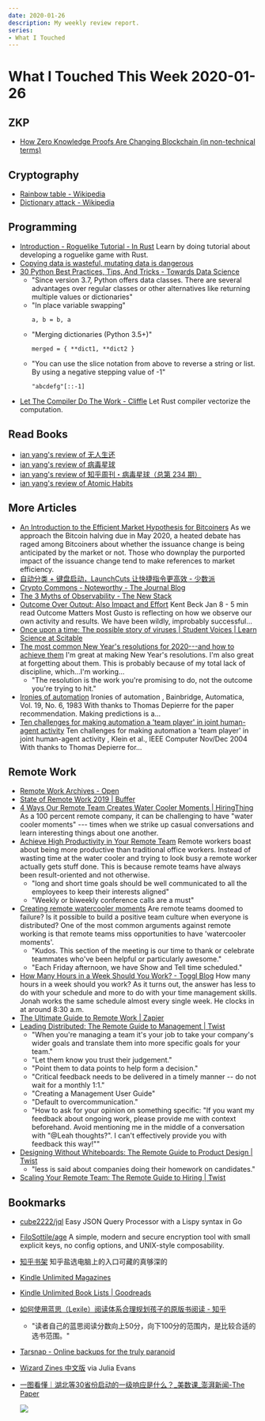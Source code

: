 ```yaml
---
date: 2020-01-26
description: My weekly review report.
series:
- What I Touched
---
```


# What I Touched This Week 2020-01-26


## ZKP

-   [How Zero Knowledge Proofs Are Changing Blockchain (in non-technical terms)](https://medium.com/@ronaldmannak_1825/how-zero-knowledge-proofs-are-changing-blockchain-in-non-technical-terms-3d1fc0cab371)
## Cryptography
-   [Rainbow table - Wikipedia](https://en.wikipedia.org/wiki/Rainbow_table)
-   [Dictionary attack - Wikipedia](https://en.wikipedia.org/wiki/Dictionary_attack)
## Programming
-   [Introduction - Roguelike Tutorial - In Rust](http://bfnightly.bracketproductions.com/rustbook/chapter_0.html)
    Learn by doing tutorial about developing a roguelike game with Rust.
-   [Copying data is wasteful, mutating data is dangerous](https://pythonspeed.com/articles/minimizing-copying/)
-   [30 Python Best Practices, Tips, And Tricks - Towards Data Science](https://towardsdatascience.com/30-python-best-practices-tips-and-tricks-caefb9f8c5f5)
    -   "Since version 3.7, Python offers data classes. There are several advantages over regular classes or other alternatives like returning multiple values or dictionaries"
    -   "In place variable swapping"
        ```
        a, b = b, a
        ```
    -   "Merging dictionaries (Python 3.5+)"
        ```
        merged = { **dict1, **dict2 }
        ```
    -   "You can use the slice notation from above to reverse a string or list. By using a negative stepping value of -1"
        ```
        "abcdefg"[::-1]
        ```
-   [Let The Compiler Do The Work - Cliffle](http://cliffle.com/p/dangerust/6/)
    Let Rust compiler vectorize the computation.
## Read Books
-   [ian yang's review of 无人生还](https://www.goodreads.com/review/show/3156260723)
-   [ian yang's review of 病毒星球](https://www.goodreads.com/review/show/3156687015)
-   [ian yang's review of 知乎周刊・病毒星球（总第 234 期）](https://www.goodreads.com/review/show/3156675725)
-   [ian yang's review of Atomic Habits](https://www.goodreads.com/review/show/3156262028)

<!--more-->
## More Articles
-   [An Introduction to the Efficient Market Hypothesis for Bitcoiners](https://medium.com/@nic__carter/an-introduction-to-the-efficient-market-hypothesis-for-bitcoiners-ed7e90be7c0d)
    As we approach the Bitcoin halving due in May 2020, a heated debate has raged among Bitcoiners about whether the issuance change is being anticipated by the market or not. Those who downplay the purported impact of the issuance change tend to make references to market efficiency.
-   [自动分类 + 键盘启动，LaunchCuts 让快捷指令更高效 - 少数派](https://sspai.com/post/58437)
-   [Crypto Commons - Noteworthy - The Journal Blog](https://blog.usejournal.com/crypto-commons-da602fb98138)
-   [The 3 Myths of Observability - The New Stack](https://thenewstack.io/the-3-myths-of-observability/)
-   [Outcome Over Output: Also Impact and Effort](https://medium.com/@kentbeck_7670/outcome-over-output-also-impact-and-effort-8f9eb0ce0dbb)
    Kent Beck Jan 8 - 5 min read Outcome Matters Most Gusto is reflecting on how we observe our own activity and results. We have been wildly, improbably successful...
-   [Once upon a time: The possible story of viruses | Student Voices | Learn Science at Scitable](https://www.nature.com/scitable/blog/student-voices/once_upon_a_time_the/)
-   [The most common New Year's resolutions for 2020---and how to achieve them](https://zapier.com/blog/achieve-work-resolutions/)
    I'm great at making New Year's resolutions. I'm also great at forgetting about them. This is probably because of my total lack of discipline, which...I'm working...
    -   "The resolution is the work you're promising to do, not the outcome you're trying to hit."
-   [Ironies of automation](https://blog.acolyer.org/2020/01/08/ironies-of-automation/)
    Ironies of automation , Bainbridge, Automatica, Vol. 19, No. 6, 1983 With thanks to Thomas Depierre for the paper recommendation. Making predictions is a...
-   [Ten challenges for making automation a 'team player' in joint human-agent activity](https://blog.acolyer.org/2020/01/10/ten-challenges-for-automation/)
    Ten challenges for making automation a 'team player' in joint human-agent activity , Klein et al., IEEE Computer Nov/Dec 2004 With thanks to Thomas Depierre for...
## Remote Work
-   [Remote Work Archives - Open](https://open.buffer.com/category/remote-work/)
-   [State of Remote Work 2019 | Buffer](https://buffer.com/state-of-remote-work-2019)
-   [4 Ways Our Remote Team Creates Water Cooler Moments | HiringThing](https://www.hiringthing.com/4-ways-our-remote-team-creates-water-cooler-moments/)
    As a 100 percent remote company, it can be challenging to have "water cooler moments" --- times when we strike up casual conversations and learn interesting things about one another.
-   [Achieve High Productivity in Your Remote Team](https://www.theremoteworksummit.com/improve-productivity-in-remote-team/)
    Remote workers boast about being more productive than traditional office workers. Instead of wasting time at the water cooler and trying to look busy a remote worker actually gets stuff done. This is because remote teams have always been result-oriented and not otherwise.
    -   "long and short time goals should be well communicated to all the employees to keep their interests aligned"
    -   "Weekly or biweekly conference calls are a must"
-   [Creating remote watercooler moments](https://blog.olark.com/creating-remote-watercooler-moments)
    Are remote teams doomed to failure? Is it possible to build a positive team culture when everyone is distributed? One of the most common arguments against remote working is that remote teams miss opportunities to have 'watercooler moments'.
    -   "Kudos. This section of the meeting is our time to thank or celebrate teammates who've been helpful or particularly awesome."
    -   "Each Friday afternoon, we have Show and Tell time scheduled."
-   [How Many Hours in a Week Should You Work? - Toggl Blog](https://blog.toggl.com/how-many-hours-in-a-week-should-you-work/)
    How many hours in a week should you work? As it turns out, the answer has less to do with your schedule and more to do with your time management skills. Jonah works the same schedule almost every single week. He clocks in at around 8:30 a.m.
-   [The Ultimate Guide to Remote Work | Zapier](https://zapier.com/learn/remote-work/)
-   [Leading Distributed: The Remote Guide to Management | Twist](https://twist.com/remote-work-guides/remote-management)
    -   "When you're managing a team it's your job to take your company's wider goals and translate them into more specific goals for your team."
    -   "Let them know you trust their judgement."
    -   "Point them to data points to help form a decision."
    -   "Critical feedback needs to be delivered in a timely manner -- do not wait for a monthly 1:1."
    -   "Creating a Management User Guide"
    -   "Default to overcommunication."
    -   "How to ask for your opinion on something specific: "If you want my feedback about ongoing work, please provide me with context beforehand. Avoid mentioning me in the middle of a conversation with "@Leah thoughts?". I can't effectively provide you with feedback this way!""
-   [Designing Without Whiteboards: The Remote Guide to Product Design | Twist](https://twist.com/remote-work-guides/remote-design)
    -   "less is said about companies doing their homework on candidates."
-   [Scaling Your Remote Team: The Remote Guide to Hiring | Twist](https://twist.com/remote-work-guides/remote-hiring)
## Bookmarks
-   [cube2222/jql](https://github.com/cube2222/jql)
    Easy JSON Query Processor with a Lispy syntax in Go
-   [FiloSottile/age](https://github.com/FiloSottile/age)
    A simple, modern and secure encryption tool with small explicit keys, no config options, and UNIX-style composability.
-   [知乎书架](https://www.zhihu.com/pub/shelf)
    知乎盐选电脑上的入口可藏的真够深的
-   [Kindle Unlimited Magazines](https://www.amazon.com/kindle-dbs/fd/ku-aycr-magazines?pf_rd_m=ATVPDKIKX0DER&storeType=periodicals&pageType=kindle&pf_rd_p=11dfe58c-4d9a-4d53-994a-24b60197708b&pf_rd_r=BWS7HYG2FP0FW81XY2NM&pf_rd_s=center-5&pf_rd_t=5601&ref_=dbs_0_def_rwt_alst_c5_kmw_11dfe58c-4d9a-4d53-994a-24b60197708b&pf_rd_i=bookshelf)
-   [Kindle Unlimited Book Lists | Goodreads](https://www.goodreads.com/list/tag/kindle-unlimited)
-   [如何使用蓝思（Lexile）阅读体系合理规划孩子的原版书阅读 - 知乎](https://zhuanlan.zhihu.com/p/35933714)
    -   "读者自己的蓝思阅读分数向上50分，向下100分的范围内，是比较合适的选书范围。"
-   [Tarsnap - Online backups for the truly paranoid](https://www.tarsnap.com/)
-   [Wizard Zines 中文版](https://member.selfhostedserver.com/zine/)
    via Julia Evans
-   [一图看懂｜湖北等30省份启动的一级响应是什么？_美数课_澎湃新闻-The Paper](https://www.diigo.com/outliner/diigo_items/899907/431777/537950198?key=wcwok1u45o)

    ![](https://www.diigo.com/file/image/edbqqqzodqsoabsrzeaqppbsc/%E4%B8%80%E5%9B%BE%E7%9C%8B%E6%87%82%EF%BD%9C%E6%B9%96%E5%8C%97%E7%AD%8930%E7%9C%81%E4%BB%BD%E5%90%AF%E5%8A%A8%E7%9A%84%E4%B8%80%E7%BA%A7%E5%93%8D%E5%BA%94%E6%98%AF%E4%BB%80%E4%B9%88%EF%BC%9F_%E7%BE%8E%E6%95%B0%E8%AF%BE_%E6%BE%8E%E6%B9%83%E6%96%B0%E9%97%BB-The+Paper.jpg?image_size=550)

